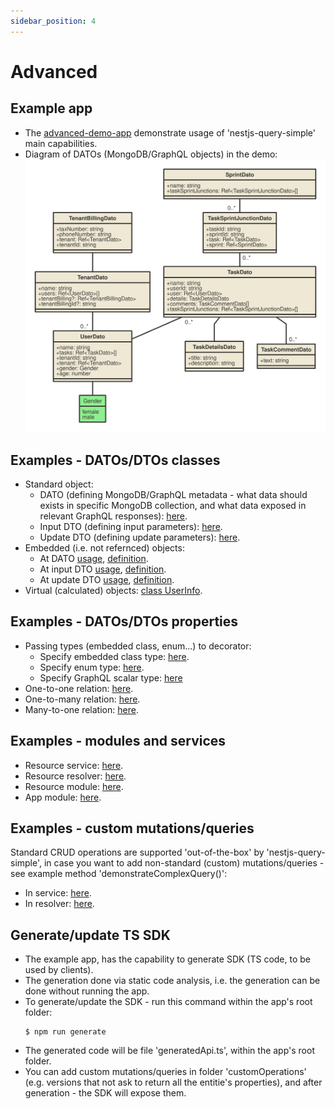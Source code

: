 ```yaml
---
sidebar_position: 4
---
```


# Advanced

## Example app
* The [advanced-demo-app](https://github.com/choresh/nestjs-query-simple/tree/main/examples/advanced-demo-app) demonstrate usage of 'nestjs-query-simple' main capabilities.
* Diagram of DATOs (MongoDB/GraphQL objects) in the demo:
 ![Alt text here](../static/img/datos.svg)

## Examples - DATOs/DTOs classes
* Standard object:
    * DATO (defining MongoDB/GraphQL metadata - what data should exists in specific MongoDB collection, and what data exposed in relevant GraphQL responses): [here](https://github.com/choresh/nestjs-query-simple/blob/main/examples/advanced-demo-app/src/tenants/datos/tenant.dato.ts#L14).
    * Input DTO (defining input parameters): [here](https://github.com/choresh/nestjs-query-simple/blob/main/examples/advanced-demo-app/src/tenants/dtos/tenant.dto.ts#L3).
    * Update DTO (defining update parameters): [here](https://github.com/choresh/nestjs-query-simple/blob/main/examples/advanced-demo-app/src/tenants/dtos/tenant.dto.ts#L15).
* Embedded (i.e. not refernced) objects:
    * At DATO [usage](https://github.com/choresh/nestjs-query-simple/blob/main/examples/advanced-demo-app/src/tasks/datos/task.dato.ts#L27), [definition](https://github.com/choresh/nestjs-query-simple/blob/main/examples/advanced-demo-app/src/tasks/datos/embeddeds/task-details.dato.ts).
    * At input DTO [usage](https://github.com/choresh/nestjs-query-simple/blob/main/examples/advanced-demo-app/src/tasks/dtos/task.dto.ts#L16), [definition](https://github.com/choresh/nestjs-query-simple/blob/main/examples/advanced-demo-app/src/tasks/dtos/embeddeds/task-details.dto.ts#L4).
    * At update DTO [usage](https://github.com/choresh/nestjs-query-simple/blob/main/examples/advanced-demo-app/src/tasks/dtos/task.dto.ts#L40), [definition](https://github.com/choresh/nestjs-query-simple/blob/main/examples/advanced-demo-app/src/tasks/dtos/embeddeds/task-details.dto.ts#L13).
* Virtual (calculated) objects: [class UserInfo](https://github.com/choresh/nestjs-query-simple/blob/main/examples/advanced-demo-app/src/users/users.service.ts#L20).

## Examples - DATOs/DTOs properties
* Passing types (embedded class, enum...) to decorator:
    * Specify embedded class type: [here](https://github.com/choresh/nestjs-query-simple/blob/main/examples/advanced-demo-app/src/tasks/datos/task.dato.ts#L25).
    * Specify enum type: [here](https://github.com/choresh/nestjs-query-simple/blob/main/examples/advanced-demo-app/src/users/dtos/user.dto.ts#L14).
    * Specify GraphQL scalar type: [here](https://github.com/choresh/nestjs-query-simple/blob/main/examples/advanced-demo-app/src/users/dtos/user.dto.ts#L19)
* One-to-one relation: [here](https://github.com/choresh/nestjs-query-simple/blob/main/examples/advanced-demo-app/src/tenantBillings/datos/tenantBilling.dato.ts#L21).
* One-to-many relation: [here](https://github.com/choresh/nestjs-query-simple/blob/main/examples/advanced-demo-app/src/tenants/datos/tenant.dato.ts#L20).
* Many-to-one relation: [here](https://github.com/choresh/nestjs-query-simple/blob/main/examples/advanced-demo-app/src/users/datos/user.dato.ts#L31).

## Examples - modules and services
* Resource service: [here](https://github.com/choresh/nestjs-query-simple/blob/main/examples/advanced-demo-app/src/tenants/tenants.service.ts).
* Resource resolver: [here](https://github.com/choresh/nestjs-query-simple/blob/main/examples/advanced-demo-app/src/tenants/tenants.resolver.ts).
* Resource module: [here](https://github.com/choresh/nestjs-query-simple/blob/main/examples/advanced-demo-app/src/tenants/tenants.module.ts).
* App module: [here](https://github.com/choresh/nestjs-query-simple/blob/main/examples/advanced-demo-app/src/app.module.ts).

## Examples - custom mutations/queries
Standard CRUD operations are supported 'out-of-the-box' by 'nestjs-query-simple', in case you want to add non-standard (custom) mutations/queries - see example method 'demonstrateComplexQuery()':
* In service: [here](https://github.com/choresh/nestjs-query-simple/blob/main/examples/advanced-demo-app/src/users/users.service.ts#L35).
* In resolver: [here](https://github.com/choresh/nestjs-query-simple/blob/main/examples/advanced-demo-app/src/users/users.resolver.ts#L16).

## Generate/update TS SDK
* The example app, has the capability to generate SDK (TS code, to be used by clients).
* The generation done via static code analysis, i.e. the generation can be done without running the app.
* To generate/update the SDK - run this command within the app's root folder:
    ```
    $ npm run generate
    ```
* The generated code will be file 'generatedApi.ts', within the app's root folder.
* You can add custom mutations/queries in folder 'customOperations' (e.g. versions that not ask to return all the entitie's properties), and after generation - the SDK will expose them.